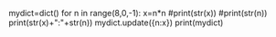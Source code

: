 mydict=dict()
for n in range(8,0,-1):
    x=n*n
    #print(str(x))
    #print(str(n))
    print(str(x)+":"+str(n))
    mydict.update({n:x})
print(mydict)
